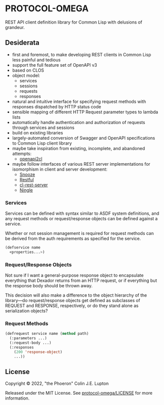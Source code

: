 # PROTOCOL-OMEGA

REST API client definition library for Common Lisp with delusions of grandeur.

## Desiderata

- first and foremost, to make developing REST clients in Common Lisp less
  painful and tedious
- support the full feature set of OpenAPI v3
- based on CLOS
- object model:
    - services
    - sessions
    - requests
    - responses
- natural and intuitive interface for specifying request methods with responses
  dispatched by HTTP status code
- sensible mapping of different HTTP Request parameter types to lambda lists
- automatically handle authentication and authorization of requests through
  services and sessions
- build on existing libraries
- largely-automated conversion of Swagger and OpenAPI specifications to Common
  Lisp client library
- maybe take inspiration from existing, incomplete, and abandoned attempts:
    - [openapi2cl][]
- maybe follow interfaces of various REST server implementations for isomorphism
  in client and server development:
    - [Snooze][]
    - [Restful][]
    - [cl-rest-server][]
    - [Ningle][]

[openapi2cl]: https://github.com/kat-co/openapi2cl
[Snooze]: https://github.com/capitaomorte/snooze
[Restful]: https://github.com/Ralt/restful
[cl-rest-server]: https://github.com/mmontone/cl-rest-server
[Ningle]: https://github.com/fukamachi/ningle

### Services

Services can be defined with syntax similar to ASDF system definitions, and any
request methods or request/response objects can be defined against a service.

Whether or not session management is required for request methods can be derived
from the auth requirements as specified for the service.

```lisp
(defservice name
  <properties...>)
```

### Request/Response Objects

Not sure if I want a general-purpose response object to encapsulate everything
that Dexador returns from an HTTP request, or if everything but the response
body should be thrown away.

This decision will also make a difference to the object hierarchy of the
library&mdash;do request/response objects get defined as subclasses of REQUEST
and RESPONSE, respectively, or do they stand alone as serialization objects?

### Request Methods

```lisp
(defrequest service name (method path)
  (:parameters ...)
  (:request-body ...)
  (:responses
    (200 'response-object)
    ...))
```

## License

Copyright &copy; 2022, "the Phoeron" Colin J.E. Lupton

Released under the MIT License. See [protocol-omega/LICENSE](./LICENSE) for more
information.
